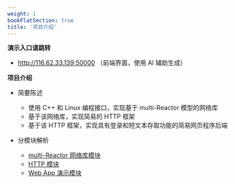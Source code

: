 ```yaml
---
weight: 1
bookFlatSection: true
title: '项目介绍'
---
```


**演示入口请跳转**

- <a href="http://116.62.33.139:50000" target="_blank" rel="noopener noreferrer">http://116.62.33.139:50000</a>
（前端界面，使用 AI 辅助生成）

**项目介绍**

- 简要陈述
  - 使用 C++ 和 Linux 编程接口，实现基于 multi-Reactor 模型的网络库
  - 基于该网络库，实现简易的 HTTP 框架
  - 基于该 HTTP 框架，实现具有登录和短文本存取功能的简易网页程序后端

- 分模块解析
  - [multi-Reactor 网络库模块](/docs/multi-reactor)
  - [HTTP 模块](/docs/http)
  - [Web App 演示模块](/docs/web-app)

